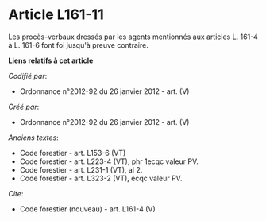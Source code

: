 # Article L161-11

Les procès-verbaux dressés par les agents mentionnés aux articles L. 161-4 à L. 161-6 font foi jusqu'à preuve contraire.

**Liens relatifs à cet article**

_Codifié par_:

  - Ordonnance n°2012-92 du 26 janvier 2012 - art. (V)

_Créé par_:

  - Ordonnance n°2012-92 du 26 janvier 2012 - art. (V)

_Anciens textes_:

  - Code forestier - art. L153-6 (VT)
  - Code forestier - art. L223-4 (VT), phr 1ecqc valeur PV.
  - Code forestier - art. L231-1 (VT), al 2.
  - Code forestier - art. L323-2 (VT), ecqc valeur PV.

_Cite_:

  - Code forestier (nouveau) - art. L161-4 (V)
